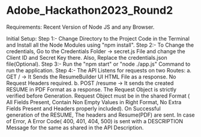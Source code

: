 # Adobe_Hackathon2023_Round2

Requirements: Recent Version of Node JS and any Browser.

Initial Setup:
Step 1:- Change Directory to the Project Code in the Terminal and Install all the Node Modules using "npm install".
Step 2:- To Change the credentials, Go to the Credentials Folder -> secret.js File and change the Client ID and Secret Key there. Also, Replace the credentials.json file(Optional).
Step 3:- Run the "npm start" or "node ./app.js" Command to run the application.
Step 4:- The API Listens for requests on two Routes:
  a. GET /   -> It Sends the ResumeBuilder UI HTML File as a response. No Request Headers required.
  b. POST /resume    -> It sends the created RESUME in PDF Format as a response.  The Request Object is strictly verified before Generation. Request Object must be        in the shared Format ( All Fields Present, Contain Non Empty Values in Right Format, No Extra Fields Present and Headers properly included). On Successful       
     generation of the RESUME, The headers and Resume(PDF) are sent. In case of Error, A Error Code( 400, 401, 404, 500) is sent with a DESCRIPTION Message for the        same as shared in the API Description.
